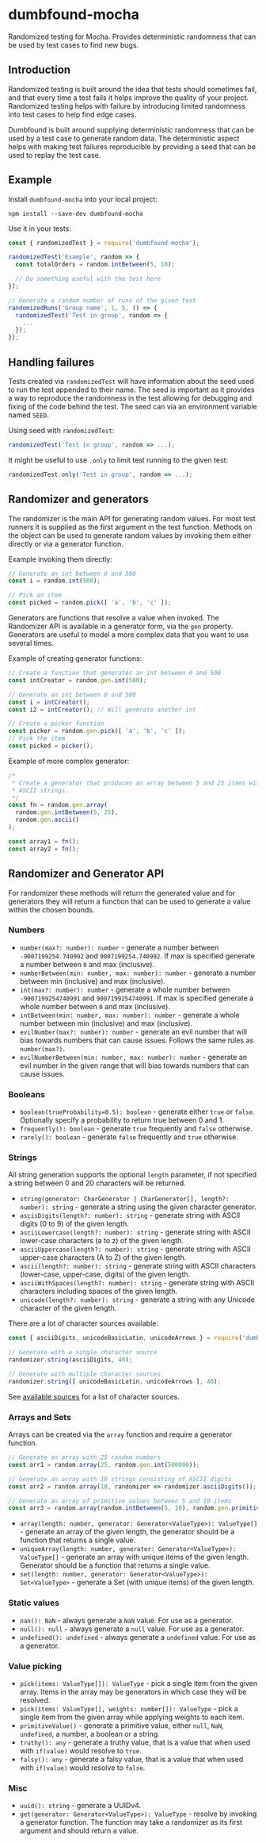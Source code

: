 # dumbfound-mocha

Randomized testing for Mocha. Provides deterministic randomness that can be
used by test cases to find new bugs.

## Introduction

Randomized testing is built around the idea that tests should sometimes fail,
and that every time a test fails it helps improve the quality of your project.
Randomized testing helps with failure by introducing limited randomness into
test cases to help find edge cases.

Dumbfound is built around supplying deterministic randomness that can be used
by a test case to generate random data. The deterministic aspect helps with
making test failures reproducible by providing a seed that can be used to
replay the test case.

## Example

Install `dumbfound-mocha` into your local project:

```
npm install --save-dev dumbfound-mocha
```

Use it in your tests:

```javascript
const { randomizedTest } = require('dumbfound-mocha');

randomizedTest('Example', random => {
  const totalOrders = random.intBetween(5, 10);

  // Do something useful with the test here
});

// Generate a random number of runs of the given test
randomizedRuns('Group name', 1, 5, () => {
  randomizedTest('Test in group', random => {
    ...
  });
});
```

## Handling failures

Tests created via `randomizedTest` will have information about the seed used
to run the test appended to their name. The seed is important as it provides
a way to reproduce the randomness in the test allowing for debugging and fixing
of the code behind the test. The seed can via an environment variable named `SEED`.

Using seed with `randomizedTest`:

```javascript
randomizedTest('Test in group', random => ...);
```

It might be useful to use `.only` to limit test running to the given test:

```javascript
randomizedTest.only('Test in group', random => ...);
```

## Randomizer and generators

The randomizer is the main API for generating random values. For most test
runners it is supplied as the first argument in the test function. Methods on
the object can be used to generate random values by invoking them either
directly or via a generator function.

Example invoking them directly:

```javascript
// Generate an int between 0 and 500
const i = random.int(500);

// Pick an item
const picked = random.pick([ 'a', 'b', 'c' ]);
```

Generators are functions that resolve a value when invoked. The Randomizer API
is available in a generator form, via the `gen` property. Generators
are useful to model a more complex data that you want to use several times.

Example of creating generator functions:

```javascript
// Create a function that generates an int between 0 and 500
const intCreator = random.gen.int(500);

// Generate an int between 0 and 500
const i = intCreator();
const i2 = intCreator(); // Will generate another int

// Create a picker function
const picker = random.gen.pick([ 'a', 'b', 'c' ]);
// Pick the item
const picked = picker();
```

Example of more complex generator:

```javascript
/*
 * Create a generator that produces an array between 5 and 25 items with
 * ASCII strings.
 */
const fn = random.gen.array(
  random.gen.intBetween(5, 25),
  random.gen.ascii()
);

const array1 = fn();
const array2 = fn();
```

## Randomizer and Generator API

For randomizer these methods will return the generated value and for generators
they will return a function that can be used to generate a value within the
chosen bounds.

### Numbers

* `number(max?: number): number` - generate a number between `-9007199254.740992`
  and `9007199254.740992`. If max is specified generate a number between `0` and
  max (inclusive).
* `numberBetween(min: number, max: number): number` - generate a number between
  min (inclusive) and max (inclusive).
* `int(max?: number): number` - generate a whole number between `-9007199254740991`
  and `9007199254740991`. If max is specified generate a whole number between `0`
  and max (inclusive).
* `intBetween(min: number, max: number): number` - generate a whole number between 
  min (inclusive) and max (inclusive).
* `evilNumber(max?: number): number` - generate an evil number that will bias
  towards numbers that can cause issues. Follows the same rules as `number(max?)`.
* `evilNumberBetween(min: number, max: number): number` - generate an evil
  number in the given range that will bias towards numbers that can cause 
  issues.

### Booleans

* `boolean(trueProbability=0.5): boolean` - generate either `true` or `false`.
  Optionally specify a probability to return true between 0 and 1.
* `frequently(): boolean` - generate `true` frequently and `false` otherwise.
* `rarely(): boolean` - generate `false` frequently and `true` otherwise.

### Strings

All string generation supports the optional `length` parameter, if not specified
a string between 0 and 20 characters will be returned.

* `string(generator: CharGenerator | CharGenerator[], length?: number): string` - 
  generate a string using the given character generator.
* `asciiDigits(length?: number): string` - generate string with ASCII digits
  (0 to 9) of the given length.
* `asciiLowercase(length?: number): string` - generate string with ASCII
  lower-case characters (a to z) of the given length.
* `asciiUppercase(length?: number): string` - generate string with ASCII
  upper-case characters (A to Z) of the given length.
* `ascii(length?: number): string` - generate string with ASCII characters 
  (lower-case, upper-case, digits) of the given length.
* `asciiWithSpaces(length?: number): string` - generate string with ASCII
  characters including spaces of the given length.
* `unicode(length?: number): string` - generate a string with any Unicode
  character of the given length.

There are a lot of character sources available:

```javascript
const { asciiDigits, unicodeBasicLatin, unicodeArrows } = require('dumbfound-testRunnerHere');

// Generate with a single character source
randomizer.string(asciiDigits, 40);

// Generate with multiple character sources
randomizer.string([ unicodeBasicLatin, unicodeArrows ], 40);
```

See [available sources](https://github.com/aholstenson/dumbfound/tree/master/docs/character-generators.md)
for a list of character sources.

### Arrays and Sets

Arrays can be created via the `array` function and require a generator function.

```javascript
// Generate an array with 25 random numbers
const arr1 = random.array(25, random.gen.int(500000));

// Generate an array with 10 strings consisting of ASCII digits
const arr2 = random.array(10, randomizer => randomizer.asciiDigits());

// Generate an array of primitive values between 5 and 10 items
const arr3 = random.array(random.intBetween(5, 10), random.gen.primitiveValue());
```

* `array(length: number, generator: Generator<ValueType>): ValueType[]` - 
  generate an array of the given length, the generator should be a function that
  returns a single value.
* `uniqueArray(length: number, generator: Generator<ValueType>): ValueType[]` -
  generate an array with unique items of the given length. Generator should be
  a function that returns a single value.
* `set(length: number, generator: Generator<ValueType>): Set<ValueType>` - 
  generate a Set (with unique items) of the given length.

### Static values

* `nan(): NaN` - always generate a `NaN` value. For use as a generator.
* `null(): null` - always generate a `null` value. For use as a generator.
* `undefined(): undefined` - always generate a `undefined` value. For use as a generator.

### Value picking

* `pick(items: ValueType[]): ValueType` - pick a single item from the given
  array. Items in the array may be generators in which case they will be resolved.
* `pick(items: ValueType[], weights: number[]): ValueType` - pick a single item
  from the given array while applying weights to each item.
* `primitiveValue()` - generate a primitive value, either `null`, `NaN`,
  `undefined`, a number, a boolean or a string. 
* `truthy(): any` - generate a truthy value, that is a value that when used with 
  `if(value)` would resolve to `true`.
* `falsy(): any` - generate a falsy value, that is a value that when used with
  `if(value)` would resolve to `false`.

### Misc

* `uuid(): string` - generate a UUIDv4.
* `get(generator: Generator<ValueType>): ValueType` - resolve by invoking a
  generator function. The function may take a randomizer as its first argument
  and should return a value.

[repo]: https://github.com/aholstenson/dumbfound/
